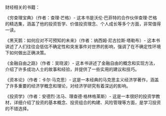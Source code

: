 财经相关的书籍：

《穷查理宝典》（作者：查理·芒格）- 这本书是沃伦·巴菲特的合作伙伴查理·芒格的精选集，涵盖了他的投资哲学、价值投资理念、个人成长等多个方面，非常值得一读。

《黑天鹅：如何应对不可预知的未来》（作者：纳西姆·尼古拉斯·塔勒布）- 这本书讲述了人们往往会低估不确定性和突发事件对世界的影响，强调了在不确定性环境下如何做出正确决策。

《金融自由之路》（作者：吴晓波）- 这本书讲述了金融自由的概念和实现方法，介绍了许多成功人士的故事和经验，并提供了一些实用的建议和技巧。

《资本论》（作者：卡尔·马克思）- 这是一本经典的马克思主义经济学著作，涵盖了许多重要的经济学概念和理论，对经济学研究有着深远的影响。

《投资学》（作者：安德烈·法马、理查德·格林格莱斯）- 这是一本很好的投资学教材，详细介绍了投资的基本概念、投资组合的构建、风险管理等方面，是学习投资的不错选择。